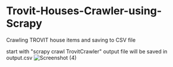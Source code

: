# Trovit-Houses-Crawler-using-Scrapy
Crawling TROVIT house items and saving to CSV file

start with "scrapy crawl TrovitCrawler"
output file will be saved in output.csv
![Screenshot (4)](https://user-images.githubusercontent.com/77222912/169670371-09fdacbe-8089-4baa-bc20-0c12990a227a.png)
